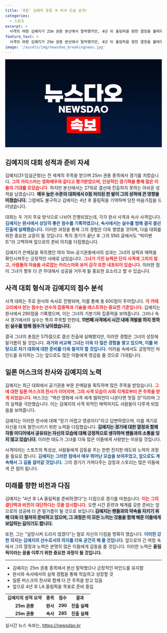 ```yaml
---
title: ‘0점’ 김예지 웃음 속 비극 진실 공개!
categories:
  - 스포츠
excerpt: >
  사격의 여왕 김예지가 25m 권총 본선에서 탈락했지만, 4년 뒤 올림픽을 향한 열정을 불태우고 다짐했다. 일론 머스크도 그의 매력에 반해 극찬을 보내며 스포츠와 영화의 경계를 허물었다. 클릭하여 그의 도전과 비하인드 스토리를 확인해보세요!
feature_text: >
  사격의 여왕 김예지가 25m 권총 본선에서 탈락했지만, 4년 뒤 올림픽을 향한 열정을 불태우고 다짐했다. 일론 머스크도 그의 매력에 반해 극찬을 보내며 스포츠와 영화의 경계를 허물었다. 클릭하여 그의 도전과 비하인드 스토리를 확인해보세요!
image: '/assets/img/newsdao_breakingnews.jpg'
---
```


<p><img src="/assets/img/newsdao_breakingnews.jpg" alt="implanttips 속보" /></p>

<h2 data-ke-size="size26">김예지의 대회 성적과 준비 자세</h2>

<p data-ke-size="size16">
김예지(31·임실군청)는 전 세계의 주목을 받으며 25ｍ 권총 종목에서 경기를 치렀습니다. <b><span style="color: #ee2323;">그의 카리스마는 영화배우와 같다고 평가받았으며, 인상적인 경기력을 통해 많은 이들의 기대를 모았습니다.</span></b> 하지만 본선에서는 27위로 결선에 진출하지 못하는 아쉬운 성적을 남겼습니다. <b><span style="background-color: #21538527;">매우 높은 수준의 대회에서 0점 처리된 한 발이 그의 성적에 큰 영향을 미쳤습니다.</span></b> 그럼에도 불구하고 김예지는 4년 후 올림픽을 기약하며 당찬 마음가짐을 드러냈습니다.
</p>

<p data-ke-size="size16">
대회는 두 가지 주요 방식으로 나뉘어 진행되었는데, 각각 완사 사격과 속사 사격입니다. <b><span style="color: #1a5490;">김예지는 완사에서 상당히 좋은 점수를 기록하였으나, 속사에서는 실수를 범해 결국 결선 진출에 실패했습니다.</span></b> 이러한 과정을 통해 그의 경험은 더욱 쌓였을 것이며, 다음 대회를 위한 중요한 교훈이 될 것입니다. 특히 경기가 끝난 후 그의 SNS 글에서도 "빅이벤트"라 고백하며 앞으로의 준비 의지를 다짐했습니다.
</p>

<p data-ke-size="size16">
김예지가 은메달을 획득했던 여자 10m 공기권총에서의 성과는 그녀의 실력과 매력을 확인시켜주는 긍정적인 사례로 남았습니다. <b><span style="color: #ee2323;">그녀가 가진 능력은 단지 사격에 그치지 않고, 사람들의 마음을 사로잡는 카리스마와 유머 감각 또한 내포되어 있습니다.</span></b> 이러한 점이 그녀가 향후 더 큰 무대에서 성공을 거두게 될 중요한 요소라고 할 수 있습니다.
</p>

<h2 data-ke-size="size26">사격 대회 형식과 김예지의 점수 분석</h2>

<p data-ke-size="size16">
사격 대회는 주로 완사와 속사로 진행되며, 이를 통해 총 600점이 주어집니다. <b><span style="color: #ee2323;">각 카테고리에서 얻는 점수는 선수의 집중력과 기술을 테스트하는 중요한 기준입니다.</span></b> 김예지는 완사에서 290점을 기록했으며, 이는 그녀의 기본기와 집중력을 보여줍니다. 그러나 속사 경기에서의 실수는 특히 주목할 만한데, <b><span style="background-color: #21538527;">11번째 사격에서 시간 내에 격발을 하지 못하는 실수를 범해 점수가 낮아졌습니다.</span></b>
</p>

<p data-ke-size="size16">
결국 그녀의 총점은 575점으로 결선 진출에 실패했지만, 이러한 경험은 그녀의 성장에 밑거름이 될 것입니다. <b><span style="color: #1a5490;">과거와 비교해 그녀는 더욱 더 많은 경험을 쌓고 있으며, 이를 바탕으로 차기 대회에 대한 준비를 더욱 철저히 할 것입니다.</span></b> 어려움 속에서도 긍정적인 마인드를 유지하는 그는 앞으로도 많은 이들에게 영감을 줄 것으로 기대됩니다.
</p>

<h2 data-ke-size="size26">일론 머스크의 찬사와 김예지의 노력</h2>

<p data-ke-size="size16">
김예지는 최근 대회에서 공기권총 부문 은메달을 획득하며 많은 주목을 받았습니다. <b><span style="color: #ee2323;">그에 대한 일론 머스크의 찬사가 이어지며, 그의 사격 모습이 사회 각계로부터 큰 주목을 받게 되었습니다.</span></b> 머스크는 "액션 영화에 사격 세계 챔피언이 나온다면 멋질 것"이라며 그의 실력을 극찬했습니다. 이는 김예지의 사격 외적인 매력까지도 사람들이 다루게 되었음을 보여줍니다.
</p>

<p data-ke-size="size16">
김예지는 이러한 찬사에 대해 "믿기 어렵고 영광이다"라고 답변하였으며, 이를 계기로 자신을 더욱 발전시키기 위한 노력을 다짐했습니다. <b><span style="background-color: #21538527;">김예지는 경기에 대한 열정과 함께 각종 미디어에서 공유되는 자신의 모습에 대해 긍정적으로 생각하며 팬들과의 소통을 잊지 않고 있습니다.</span></b> 이러한 태도가 그녀를 더욱 많은 이들에게 사랑받는 이유일 것입니다.
</p>

<p data-ke-size="size16">
사격이라는 스포츠의 특성상, 사람들에게 감동을 주는 한편 진지한 태도와 노력의 과정을 필요로 합니다. <b><span style="color: #1a5490;">김예지는 그러한 점에서 매우 뛰어난 모습을 보여주었고, 앞으로도 계속해서 그 길을 걸어갈 것입니다.</span></b> 그의 경기가 가져다주는 감정과 스토리는 많은 이들에게 큰 힘이 됩니다.
</p>

<h2 data-ke-size="size26">미래를 향한 비전과 다짐</h2>

<p data-ke-size="size16">
김예지는 "4년 후 LA 올림픽을 준비하겠다"는 다짐으로 경기를 마쳤습니다. <b><span style="color: #ee2323;">이는 그의 결단력과 비전이 대단하다는 것을 암시합니다.</span></b> 오랜 시간 훈련과 체계를 갖춘 준비는 앞으로의 성공에 더 큰 밑거름이 될 것으로 보입니다.<b><span style="background-color: #21538527;">김예지는 팬들과의 약속을 지키기 위해 더욱 더 철저히 준비하고 있으며, 그 과정은 이 모든 느끼는 것들을 함께 해준 이들에게 보답하는 길이기도 합니다.</span></b>
</p>

<p data-ke-size="size16">
또한, 그는 "실망시켜 드리지 않겠다"는 말로 자신의 다짐을 명확히 했습니다. <b><span style="color: #1a5490;">이러한 강한 의지는 김예지의 선수로서의 의지를 더욱 굳건히 해 줄 것입니다.</span></b> 앞으로의 긴 여정 속에서 그의 열정과 노력은 분명히 많은 이들에게 감동을 줄 것입니다. 이러한 노력은 <b>올림픽이라는 꿈을 이루기 위한 중요한 과정이 될 것입니다.</b>
</p>

<hr>

<ul>
    <li>김예지는 25m 권총 종목에서 본선 탈락했으나 긍정적인 마인드를 유지함</li>
    <li>완사와 속사에서의 실제 경험을 통해 학습하고 성장할 것</li>
    <li>일론 머스크의 찬사와 함께 더 큰 주목을 받고 있음</li>
    <li>앞으로 4년 후 LA 올림픽을 목표로 준비 중임</li>
</ul>

<table style="width: 100%; border-collapse: collapse;">
    <tr>
        <td style="text-align: center; height: 17px;"><b>김예지의 성적 요약</b></td>
        <td style="text-align: center; height: 17px;"><b>종목</b></td>
        <td style="text-align: center; height: 17px;"><b>점수</b></td>
        <td style="text-align: center; height: 17px;"><b>결과</b></td>
    </tr>
    <tr>
        <td style="text-align: center; height: 17px;"><b>25m 권총</b></td>
        <td style="text-align: center; height: 17px;"><b>완사</b></td>
        <td style="text-align: center; height: 17px;"><b>290</b></td>
        <td style="text-align: center; height: 17px;"><b>진출 실패</b></td>
    </tr>
    <tr>
        <td style="text-align: center; height: 17px;"><b>25m 권총</b></td>
        <td style="text-align: center; height: 17px;"><b>속사</b></td>
        <td style="text-align: center; height: 17px;"><b>285</b></td>
        <td style="text-align: center; height: 17px;"><b>진출 실패</b></td>
    </tr>
</table>
실시간 뉴스 속보는, <a href="https://newsdao.kr" rel="dofollow">https://newsdao.kr</a>


